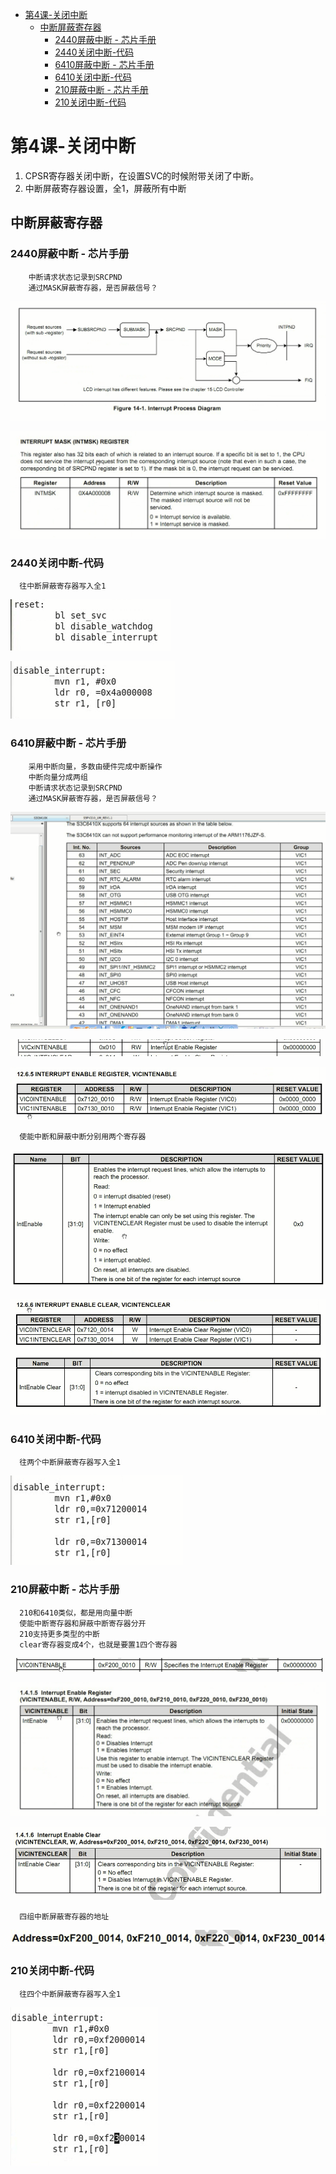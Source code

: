 <!-- TOC depthFrom:1 depthTo:6 withLinks:1 updateOnSave:1 orderedList:0 -->

- [第4课-关闭中断](#第4课-关闭中断)
	- [中断屏蔽寄存器](#中断屏蔽寄存器)
		- [2440屏蔽中断 - 芯片手册](#2440屏蔽中断-芯片手册)
		- [2440关闭中断-代码](#2440关闭中断-代码)
		- [6410屏蔽中断 - 芯片手册](#6410屏蔽中断-芯片手册)
		- [6410关闭中断-代码](#6410关闭中断-代码)
		- [210屏蔽中断 - 芯片手册](#210屏蔽中断-芯片手册)
		- [210关闭中断-代码](#210关闭中断-代码)

<!-- /TOC -->

# 第4课-关闭中断

1. CPSR寄存器关闭中断，在设置SVC的时候附带关闭了中断。
2. 中断屏蔽寄存器设置，全1，屏蔽所有中断

## 中断屏蔽寄存器

### 2440屏蔽中断 - 芯片手册
        中断请求状态记录到SRCPND
        通过MASK屏蔽寄存器，是否屏蔽信号？

![1526349836396.png](image/1526349836396.png)

![1526349915713.png](image/1526349915713.png)

### 2440关闭中断-代码

      往中断屏蔽寄存器写入全1

![1526350015465.png](image/1526350015465.png)

![1526350137478.png](image/1526350137478.png)

### 6410屏蔽中断 - 芯片手册
        采用中断向量，多数由硬件完成中断操作
        中断向量分成两组
        中断请求状态记录到SRCPND
        通过MASK屏蔽寄存器，是否屏蔽信号？


![1526350166475.png](image/1526350166475.png)

![1526350226510.png](image/1526350226510.png)

![1526350252160.png](image/1526350252160.png)

      使能中断和屏蔽中断分别用两个寄存器

![1526350282655.png](image/1526350282655.png)

![1526350315692.png](image/1526350315692.png)

### 6410关闭中断-代码

      往两个中断屏蔽寄存器写入全1

![1526350446914.png](image/1526350446914.png)


### 210屏蔽中断 - 芯片手册

      210和6410类似，都是用向量中断
      使能中断寄存器和屏蔽中断寄存器分开
      210支持更多类型的中断
      clear寄存器变成4个，也就是要置1四个寄存器

![1526350555651.png](image/1526350555651.png)

![1526350569067.png](image/1526350569067.png)

![1526350574511.png](image/1526350574511.png)

      四组中断屏蔽寄存器的地址

![1526350645635.png](image/1526350645635.png)


### 210关闭中断-代码

      往四个中断屏蔽寄存器写入全1

![1526350706846.png](image/1526350706846.png)
